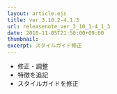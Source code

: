 ```yaml
---
layout: article.ejs
title: ver.3.10.2-4.1.3
url: releasenote_ver_3_10_1-4_1_3
date: 2018-11-05T21:50:00+09:00
thumbnail: 
excerpt: スタイルガイド修正
---
```


- 修正・調整
- 特徴を追記
- スタイルガイドを修正
